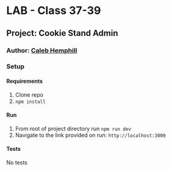 # LAB - Class 37-39

## Project: Cookie Stand Admin

### Author: [Caleb Hemphill](https://github.com/kaylubh)

### Setup

#### Requirements

1. Clone repo
1. `npm install`

#### Run

1. From root of project directory run `npm run dev`
1. Navigate to the link provided on run: `http://localhost:3000`

#### Tests

No tests
